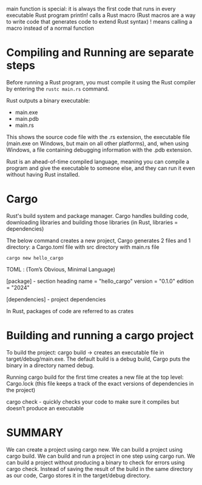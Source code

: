 main function is special: it is always the first code that runs in every executable Rust program
println! calls a Rust macro (Rust macros are a way to write code that generates code to extend Rust syntax)
! means calling a macro instead of a normal function

# Compiling and Running are separate steps

Before running a Rust program, you must compile it using the Rust compiler by entering the `rustc main.rs` command.

Rust outputs a binary executable:

- main.exe
- main.pdb
- main.rs

This shows the source code file with the .rs extension, the executable file (main.exe on Windows, but main on all other platforms), and, when using Windows, a file containing debugging information with the .pdb extension.

Rust is an ahead-of-time compiled language, meaning you can compile a program and give the executable to someone else, and they can run it even without having Rust installed.

# Cargo

Rust's build system and package manager. Cargo handles building code, downloading libraries and building those libraries (in Rust, libraries = dependencies)

The below command creates a new project, Cargo generates 2 files and 1 directory: a Cargo.toml file with src directory with main.rs file

```
cargo new hello_cargo
```

TOML : (Tom’s Obvious, Minimal Language)

[package] - section heading
name = "hello_cargo"
version = "0.1.0"
edition = "2024"

[dependencies] - project dependencies

In Rust, packages of code are referred to as crates

# Building and running a cargo project

To build the project: cargo build -> creates an executable file in target/debug/main.exe. The default build is a debug build, Cargo puts the binary in a directory named debug.

Running cargo build for the first time creates a new file at the top level: Cargo.lock (this file keeps a track of the exact versions of dependencies in the project)

cargo check - quickly checks your code to make sure it compiles but doesn’t produce an executable

# SUMMARY

We can create a project using cargo new.
We can build a project using cargo build.
We can build and run a project in one step using cargo run.
We can build a project without producing a binary to check for errors using cargo check.
Instead of saving the result of the build in the same directory as our code, Cargo stores it in the target/debug directory.
